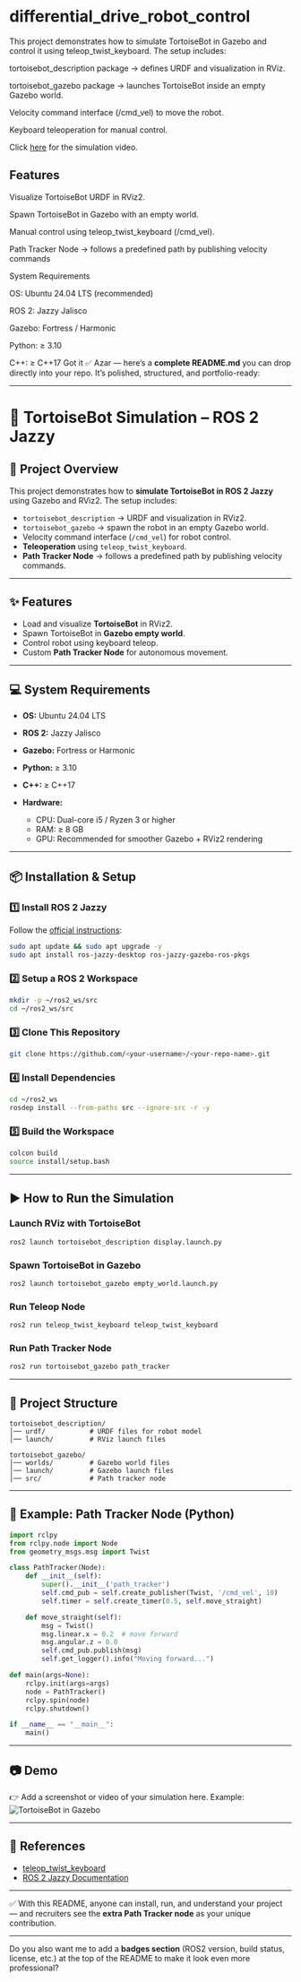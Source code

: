 # differential_drive_robot_control
This project demonstrates how to simulate TortoiseBot in Gazebo and control it using teleop_twist_keyboard.
The setup includes:

tortoisebot_description package → defines URDF and visualization in RViz.

tortoisebot_gazebo package → launches TortoiseBot inside an empty Gazebo world.

Velocity command interface (/cmd_vel) to move the robot.

Keyboard teleoperation for manual control.

Click [here](https://youtu.be/LdBMpnNu1Q4) for the simulation video.

## Features

Visualize TortoiseBot URDF in RViz2.

Spawn TortoiseBot in Gazebo with an empty world.

Manual control using teleop_twist_keyboard (/cmd_vel).

Path Tracker Node → follows a predefined path by publishing velocity commands

System Requirements

OS: Ubuntu 24.04 LTS (recommended)

ROS 2: Jazzy Jalisco

Gazebo: Fortress / Harmonic

Python: ≥ 3.10

C++: ≥ C++17
Got it ✅ Azar — here’s a **complete README.md** you can drop directly into your repo. It’s polished, structured, and portfolio-ready:

---

# 🐢 TortoiseBot Simulation – ROS 2 Jazzy

## 📌 Project Overview

This project demonstrates how to **simulate TortoiseBot in ROS 2 Jazzy** using Gazebo and RViz2.
The setup includes:

* `tortoisebot_description` → URDF and visualization in RViz2.
* `tortoisebot_gazebo` → spawn the robot in an empty Gazebo world.
* Velocity command interface (`/cmd_vel`) for robot control.
* **Teleoperation** using `teleop_twist_keyboard`.
* **Path Tracker Node** → follows a predefined path by publishing velocity commands.

---

## ✨ Features

* Load and visualize **TortoiseBot** in RViz2.
* Spawn TortoiseBot in **Gazebo empty world**.
* Control robot using keyboard teleop.
* Custom **Path Tracker Node** for autonomous movement.

---

## 💻 System Requirements

* **OS:** Ubuntu 24.04 LTS
* **ROS 2:** Jazzy Jalisco
* **Gazebo:** Fortress or Harmonic
* **Python:** ≥ 3.10
* **C++:** ≥ C++17
* **Hardware:**

  * CPU: Dual-core i5 / Ryzen 3 or higher
  * RAM: ≥ 8 GB
  * GPU: Recommended for smoother Gazebo + RViz2 rendering

---

## 📦 Installation & Setup

### 1️⃣ Install ROS 2 Jazzy

Follow the [official instructions](https://docs.ros.org/en/jazzy/Installation.html):

```bash
sudo apt update && sudo apt upgrade -y
sudo apt install ros-jazzy-desktop ros-jazzy-gazebo-ros-pkgs
```

### 2️⃣ Setup a ROS 2 Workspace

```bash
mkdir -p ~/ros2_ws/src
cd ~/ros2_ws/src
```

### 3️⃣ Clone This Repository

```bash
git clone https://github.com/<your-username>/<your-repo-name>.git
```

### 4️⃣ Install Dependencies

```bash
cd ~/ros2_ws
rosdep install --from-paths src --ignore-src -r -y
```

### 5️⃣ Build the Workspace

```bash
colcon build
source install/setup.bash
```

---

## ▶️ How to Run the Simulation

### Launch RViz with TortoiseBot

```bash
ros2 launch tortoisebot_description display.launch.py
```

### Spawn TortoiseBot in Gazebo

```bash
ros2 launch tortoisebot_gazebo empty_world.launch.py
```

### Run Teleop Node

```bash
ros2 run teleop_twist_keyboard teleop_twist_keyboard
```

### Run Path Tracker Node

```bash
ros2 run tortoisebot_gazebo path_tracker
```

---

## 📂 Project Structure

```
tortoisebot_description/
│── urdf/           # URDF files for robot model
│── launch/         # RViz launch files

tortoisebot_gazebo/
│── worlds/         # Gazebo world files
│── launch/         # Gazebo launch files
│── src/            # Path tracker node
```

---

## 🧩 Example: Path Tracker Node (Python)

```python
import rclpy
from rclpy.node import Node
from geometry_msgs.msg import Twist

class PathTracker(Node):
    def __init__(self):
        super().__init__('path_tracker')
        self.cmd_pub = self.create_publisher(Twist, '/cmd_vel', 10)
        self.timer = self.create_timer(0.5, self.move_straight)

    def move_straight(self):
        msg = Twist()
        msg.linear.x = 0.2  # move forward
        msg.angular.z = 0.0
        self.cmd_pub.publish(msg)
        self.get_logger().info("Moving forward...")

def main(args=None):
    rclpy.init(args=args)
    node = PathTracker()
    rclpy.spin(node)
    rclpy.shutdown()

if __name__ == "__main__":
    main()
```

---

## 📷 Demo

👉 Add a screenshot or video of your simulation here. Example:
![TortoiseBot in Gazebo](demo/tortoisebot_gazebo.png)

---

## 🔗 References

* [teleop\_twist\_keyboard](https://github.com/ros2/teleop_twist_keyboard)
* [ROS 2 Jazzy Documentation](https://docs.ros.org/en/jazzy/)

---

✅ With this README, anyone can install, run, and understand your project — and recruiters see the **extra Path Tracker node** as your unique contribution.

---

Do you also want me to add a **badges section** (ROS2 version, build status, license, etc.) at the top of the README to make it look even more professional?





































